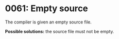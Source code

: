 # 0061: Empty source

The compiler is given an empty source file.

**Possible solutions:** the source file must not be empty.  



